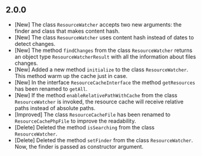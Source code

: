 2.0.0
-----
* [New] The class `ResourceWatcher` accepts two new arguments: the finder and class that makes content hash.
* [New] The class `ResourceWatcher` uses content hash instead of dates to detect changes.
* [New] The method `findChanges` from the class `ResourceWatcher` returns an object type `ResourceWatcherResult` with all the information about files changes.
* [New] Added a new method `initialize` to the class  `ResourceWatcher`. This method warm up the cache just in case.
* [New] In the interface `ResourceCacheInterface` the method `getResources` has been renamed to `getAll`.
* [New] If the method `enableRelativePathWithCache` from the class `ResourceWatcher` is invoked,
the resource cache will receive relative paths instead of absolute paths.
* [Improved] The class `ResourceCacheFile` has been renamed to `ResourceCachePhpFile` to improve the readability.
* [Delete] Deleted the method `isSearching` from the class `ResourceWatcher`.
* [Delete] Deleted the method `setFinder` from the class `ResourceWatcher`.
Now, the finder is passed as constructor argument.
